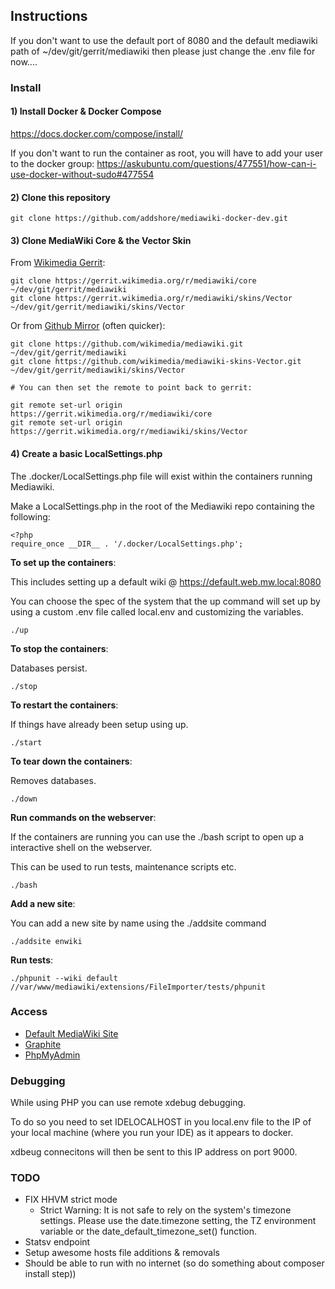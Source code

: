 ## Instructions

If you don't want to use the default port of 8080 and the default mediawiki path of ~/dev/git/gerrit/mediawiki then please just change the .env file for now....

### Install

#### 1) Install Docker & Docker Compose

https://docs.docker.com/compose/install/

If you don't want to run the container as root, you will have to add your user to the docker group:
https://askubuntu.com/questions/477551/how-can-i-use-docker-without-sudo#477554

#### 2) Clone this repository

```
git clone https://github.com/addshore/mediawiki-docker-dev.git
```

#### 3) Clone MediaWiki Core & the Vector Skin

From [Wikimedia Gerrit](https://gerrit.wikimedia.org/r/#/admin/projects/mediawiki/core):

```
git clone https://gerrit.wikimedia.org/r/mediawiki/core ~/dev/git/gerrit/mediawiki
git clone https://gerrit.wikimedia.org/r/mediawiki/skins/Vector ~/dev/git/gerrit/mediawiki/skins/Vector
```

Or from [Github Mirror](https://github.com/wikimedia/mediawiki) (often quicker):

```
git clone https://github.com/wikimedia/mediawiki.git ~/dev/git/gerrit/mediawiki
git clone https://github.com/wikimedia/mediawiki-skins-Vector.git ~/dev/git/gerrit/mediawiki/skins/Vector

# You can then set the remote to point back to gerrit:

git remote set-url origin https://gerrit.wikimedia.org/r/mediawiki/core
git remote set-url origin https://gerrit.wikimedia.org/r/mediawiki/skins/Vector
```

#### 4) Create a basic LocalSettings.php

The .docker/LocalSettings.php file will exist within the containers running Mediawiki.

Make a LocalSettings.php in the root of the Mediawiki repo containing the following:

```
<?php
require_once __DIR__ . '/.docker/LocalSettings.php';
```

**To set up the containers**:

This includes setting up a default wiki @ https://default.web.mw.local:8080

You can choose the spec of the system that the up command will set up by using a custom .env file called local.env and customizing the variables.

```
./up
```

**To stop the containers**:

Databases persist.

```
./stop
```

**To restart the containers**:

If things have already been setup using up.

```
./start
```

**To tear down the containers**:

Removes databases.

```
./down
```

**Run commands on the webserver**:

If the containers are running you can use the ./bash script to open up a interactive shell on the webserver.

This can be used to run tests, maintenance scripts etc.

```
./bash
```

**Add a new site**:

You can add a new site by name using the ./addsite command

```
./addsite enwiki
```

**Run tests**:

```
./phpunit --wiki default //var/www/mediawiki/extensions/FileImporter/tests/phpunit
```

### Access

 - [Default MediaWiki Site](http://default.web.mw.local:8080)
 - [Graphite](http://graphite.mw.local:8080)
 - [PhpMyAdmin](http://phpmyadmin.mw.local:8080)

### Debugging

While using PHP you can use remote xdebug debugging.

To do so you need to set IDELOCALHOST in you local.env file to the IP of your local machine (where you run your IDE) as it appears to docker.

xdbeug connecitons will then be sent to this IP address on port 9000.

### TODO

 - FIX HHVM strict mode
   - Strict Warning: It is not safe to rely on the system's timezone settings. Please use the date.timezone setting, the TZ environment variable or the date_default_timezone_set() function.
 - Statsv endpoint
 - Setup awesome hosts file additions & removals
 - Should be able to run with no internet (so do something about composer install step))
